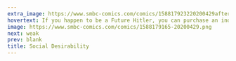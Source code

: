 ```yaml
---
extra_image: https://www.smbc-comics.com/comics/158817923220200429after.png
hovertext: If you happen to be a Future Hitler, you can purchase an indulgence via the SMBC store.
image: https://www.smbc-comics.com/comics/1588179165-20200429.png
next: weak
prev: blank
title: Social Desirability
---
```

